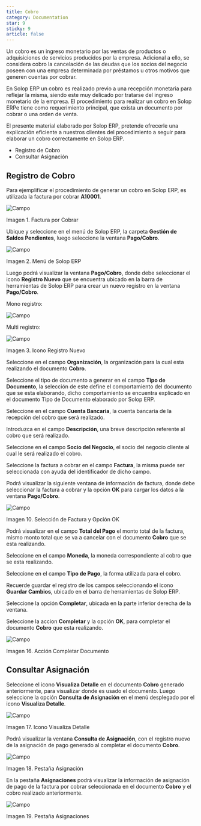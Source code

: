 ```yaml
---
title: Cobro
category: Documentation
star: 9
sticky: 9
article: false
---
```


Un cobro es un ingreso monetario por las ventas de productos o adquisiciones de servicios producidos por la empresa. Adicional a ello, se considera cobro la cancelación de las deudas que los socios del negocio poseen con una empresa determinada por préstamos u otros motivos que generen cuentas por cobrar.

En Solop ERP un cobro es realizado previo a una recepción monetaria para reflejar la misma, siendo este muy delicado por tratarse del ingreso monetario de la empresa. El procedimiento para realizar un cobro en Solop ERPe tiene como requerimiento principal, que exista un documento por cobrar o una orden de venta.

El presente material elaborado por Solop ERP, pretende ofrecerle una explicación eficiente a nuestros clientes del procedimiento a seguir para elaborar un cobro correctamente en Solop ERP.

- Registro de Cobro
- Consultar Asignación

## Registro de Cobro

Para ejemplificar el procedimiento de generar un cobro en Solop ERP, es utilizada la factura por cobrar **A10001**.

![Campo](/assets/img/docs/balance-management/bam-balance-image85.png)

Imagen 1. Factura por Cobrar

Ubique y seleccione en el menú de Solop ERP, la carpeta **Gestión de Saldos Pendientes**, luego seleccione la ventana **Pago/Cobro**.

![Campo](/assets/img/docs/balance-management/bam-balance-image86.png)

Imagen 2. Menú de Solop ERP

Luego podrá visualizar la ventana **Pago/Cobro**, donde debe seleccionar el icono **Registro Nuevo** que se encuentra ubicado en la barra de herramientas de Solop ERP para crear un nuevo registro en la ventana **Pago/Cobro**.

Mono registro:

![Campo](/assets/img/docs/balance-management/bam-balance-image87.png)

Multi registro:

![Campo](/assets/img/docs/balance-management/bam-balance-image87.png)

Imagen 3. Icono Registro Nuevo

Seleccione en el campo **Organización**, la organización para la cual esta realizando el documento **Cobro**.

Seleccione el tipo de documento a generar en el campo **Tipo de Documento**, la selección de este define el comportamiento del documento que se esta elaborando, dicho comportamiento se encuentra explicado en el documento Tipo de Documento elaborado por Solop ERP.

Seleccione en el campo **Cuenta Bancaria**, la cuenta bancaria de la recepción del cobro que será realizado.

Introduzca en el campo **Descripción**, una breve descripción referente al cobro que será realizado.

Seleccione en el campo **Socio del Negocio**, el socio del negocio cliente al cual le será realizado el cobro.

Seleccione la factura a cobrar en el campo **Factura**, la misma puede ser seleccionada con ayuda del identificador de dicho campo.

Podrá visualizar la siguiente ventana de información de factura, donde debe seleccionar la factura a cobrar y la opción **OK** para cargar los datos a la ventana **Pago/Cobro**.

![Campo](/assets/img/docs/balance-management/bam-balance-image94.png)

Imagen 10. Selección de Factura y Opción OK

Podrá visualizar en el campo **Total del Pago** el monto total de la factura, mismo monto total que se va a cancelar con el documento **Cobro** que se esta realizando.

Seleccione en el campo **Moneda**, la moneda correspondiente al cobro que se esta realizando.

Seleccione en el campo **Tipo de Pago**, la forma utilizada para el cobro.

Recuerde guardar el registro de los campos seleccionando el icono **Guardar Cambios**, ubicado en el barra de herramientas de Solop ERP.

Seleccione la opción **Completar**, ubicada en la parte inferior derecha de la ventana.

Seleccione la accion **Completar** y la opción **OK**, para completar el documento **Cobro** que esta realizando.

![Campo](/assets/img/docs/balance-management/bam-balance-image99.png)

Imagen 16. Acción Completar Documento

## Consultar Asignación

Seleccione el icono **Visualiza Detalle** en el documento **Cobro** generado anteriormente, para visualizar donde es usado el documento. Luego seleccione la opción **Consulta de Asignación** en el menú desplegado por el icono **Visualiza Detalle**.

![Campo](/assets/img/docs/balance-management/bam-balance-image100.png)

Imagen 17. Icono Visualiza Detalle

Podrá visualizar la ventana **Consulta de Asignación**, con el registro nuevo de la asignación de pago generado al completar el documento **Cobro**.

![Campo](/assets/img/docs/balance-management/bam-balance-image101.png)

Imagen 18. Pestaña Asignación

En la pestaña **Asignaciones** podrá visualizar la información de asignación de pago de la factura por cobrar seleccionada en el documento **Cobro** y el cobro realizado anteriormente.

![Campo](/assets/img/docs/balance-management/bam-balance-image102.png)

Imagen 19. Pestaña Asignaciones
